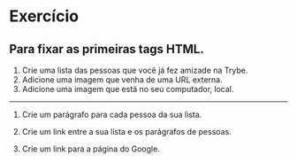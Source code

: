 # Exercício

## Para fixar as primeiras tags HTML.

1. Crie uma lista das pessoas que você já fez amizade na Trybe.
2. Adicione uma imagem que venha de uma URL externa.
3. Adicione uma imagem que está no seu computador, local.

---

1. Crie um parágrafo para cada pessoa da sua lista.

2. Crie um link entre a sua lista e os parágrafos de pessoas.

3. Crie um link para a página do Google.
